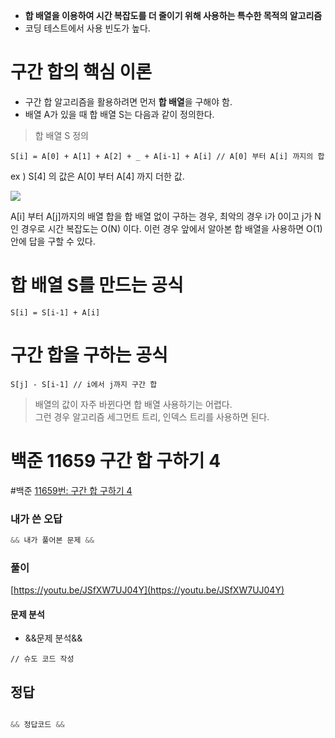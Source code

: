 - **합 배열을 이용하여 시간 복잡도를 더 줄이기 위해 사용하는 특수한 목적의 알고리즘**
- 코딩 테스트에서 사용 빈도가 높다.

# 구간 합의 핵심 이론
- 구간 합 알고리즘을 활용하려면 먼저 **합 배열**을 구해야 함.
- 배열 A가 있을 때 합 배열 S는 다음과 같이 정의한다.

> 합 배열 S 정의<br>
```
S[i] = A[0] + A[1] + A[2] + _ + A[i-1] + A[i] // A[0] 부터 A[i] 까지의 합
```
ex ) S[4] 의 값은 A[0] 부터 A[4] 까지 더한 값.

![](https://i.imgur.com/FtSTt5U.png)

A[i] 부터 A[j]까지의 배열 합을 합 배열 없이 구하는 경우, 최악의 경우 i가 0이고 j가 N인 경우로 시간 복잡도는 O(N) 이다. 이런 경우 앞에서 알아본 합 배열을 사용하면 O(1) 안에 답을 구할 수 있다.

# 합 배열 S를 만드는 공식
```
S[i] = S[i-1] + A[i]
```

#  구간 합을 구하는 공식
```
S[j] - S[i-1] // i에서 j까지 구간 합 
```

> 배열의 값이 자주 바뀐다면 합 배열 사용하기는 어렵다.<br>
> 그런 경우 알고리즘 세그먼트 트리, 인덱스 트리를 사용하면 된다.

# 백준 11659 구간 합 구하기 4
#백준 
[11659번: 구간 합 구하기 4](https://www.acmicpc.net/problem/11659)

### 내가 쓴 오답
```java
&& 내가 풀어본 문제 &&
```

###  풀이
[https://youtu.be/JSfXW7UJ04Y](https://youtu.be/JSfXW7UJ04Y)

#### 문제 분석
- &&문제 분석&&

```
// 슈도 코드 작성

```

## 정답
```java

&& 정답코드 &&

```